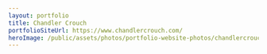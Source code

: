 ```yaml
---
layout: portfolio
title: Chandler Crouch
portfolioSiteUrl: https://www.chandlercrouch.com/
heroImage: /public/assets/photos/portfolio-website-photos/chandlercrouch-scr.png
---
```

